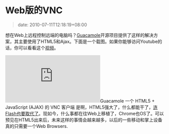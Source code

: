 # Web版的VNC
>date: 2010-07-11T12:18:19+08:00


想在Web上远程控制远端的电脑吗？[Guacamole](http://guacamole.sourceforge.net/)开源项目提供了这样的解决方案，其主要使用了HTML5和Ajax。下面是一个载图。如果你能够访问Youtube的话，你可以看看这个[视频](https://www.youtube.com/watch?v=Oag4EUlpL4c&feature=player_embedded)。


[![](http://sourceforge.net/dbimage.php?id=256624 "Guacamole")](http://guacamole.sourceforge.net/)Guacamole 一个 HTML5 + JavaScript (AJAX) 的 VNC 客户端
是啊，HTML5强大了，什么都能干了，[连Flash也要取代了](https://coolshell.cn/articles/2497.html)。现如今，什么事都在往Web上移植了，Chrome也OS了。可以预见在HTML5出来后，未来这样的事情会越来越多，以后的一些移动和掌上设备真的只需要一个Web Browsers.


